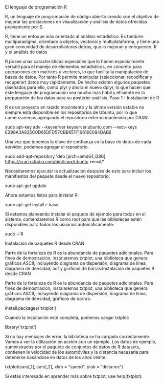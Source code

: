 El lenguaje de programación R

R, un lenguaje de programación de código abierto creado con el objetivo de mejorar las prestaciones en visualización y análisis de datos ofrecidas previamente por S.

R, tiene un enfoque más orientado al análisis estadístico. Es también multiparadigma, orientado a objetos, vectorial y multiplataforma, y tiene una gran comunidad de desarrolladores detrás, que lo mejoran y enriquecen.
R y el análisis de datos

R posee unas características especiales que lo hacen especialmente versátil para el manejo de elementos estadísticos, en concreto para operaciones con matrices y vectores, lo que facilita la manipulación de bases de datos. Por tanto R permite manipular (seleccionar, recodificar y recuperar) datos muy rápidamente. De hecho existen algunos paquetes diseñados para ello, como plyr y ahora el nuevo dplyr, lo que hacen que este lenguaje de programación sea mucho más hábil y eficiente en la preparación de los datos para su posterior análisis.
Paso 1 - Instalación de R

R es un proyecto en rápido movimiento y la última versión estable no siempre está disponible en los repositorios de Ubuntu, por lo que comenzaremos agregando el repositorio externo mantenido por CRAN:

sudo apt-key adv --keyserver keyserver.ubuntu.com --recv-keys E298A3A825C0D65DFD57CBB651716619E084DAB9

Una vez que tenemos la clave de confianza en la base de datos de cada servidor, podemos agregar el repositorio.

sudo add-apt-repository 'deb [arch=amd64,i386] https://cran.rstudio.com/bin/linux/ubuntu xenial/'

Necesitaremos ejecutar la actualización después de esto para incluir los manifiestos del paquete desde el nuevo repositorio:

sudo apt-get update

Ahora estamos listos para instalar R:

sudo apt-get install r-base

Si estamos planeando instalar el paquete de ejemplo para todos en el sistema, comenzaremos R como root para que las bibliotecas estén disponibles para todos los usuarios automáticamente:

sudo -i R

Instalación de paquetes R desde CRAN

Parte de la fortaleza de R es la abundancia de paquetes adicionales. Para fines de demostración, instalaremos txtplot, una biblioteca que genera gráficos ASCII, incluyendo diagrama de dispersión, diagrama de línea, diagrama de densidad, acf y gráficos de barras:Instalación de paquetes R desde CRAN

Parte de la fortaleza de R es la abundancia de paquetes adicionales. Para fines de demostración, instalaremos txtplot, una biblioteca que genera gráficos ASCII, incluyendo diagrama de dispersión, diagrama de línea, diagrama de densidad, gráficos de barras:

install.packages('txtplot')

Cuando la instalación esté completa, podemos cargar txtplot:

library('txtplot')

Si no hay mensajes de error, la biblioteca se ha cargado correctamente. Vamos a ver la utilización en acción con un ejemplo. Los datos de ejemplo, suministrados por el paquete de conjuntos de datos de R datasets, contienen la velocidad de los automóviles y la distancia necesaria para detenerse basándose en datos de los años veinte:

txtplot(cars[,1], cars[,2], xlab = "speed", ylab = "distance")

Si estás interesado en aprender más sobre txtplot, use help(txtplot).
